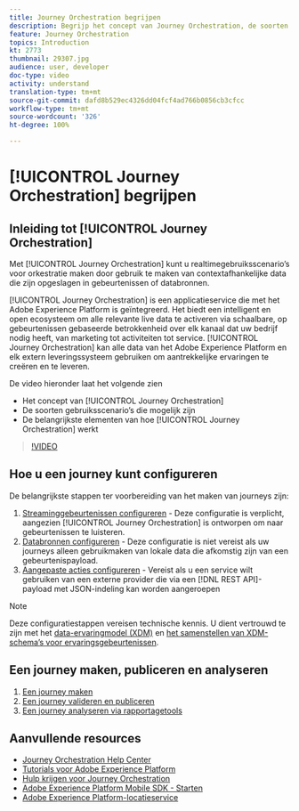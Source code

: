 ```yaml
---
title: Journey Orchestration begrijpen
description: Begrijp het concept van Journey Orchestration, de soorten gebruiksscenario’s die mogelijk zijn en de belangrijkste elementen van hoe Journey Orchestration werkt.
feature: Journey Orchestration
topics: Introduction
kt: 2773
thumbnail: 29307.jpg
audience: user, developer
doc-type: video
activity: understand
translation-type: tm+mt
source-git-commit: dafd8b529ec4326dd04fcf4ad766b0856cb3cfcc
workflow-type: tm+mt
source-wordcount: '326'
ht-degree: 100%

---
```



# [!UICONTROL Journey Orchestration] begrijpen

## Inleiding tot [!UICONTROL Journey Orchestration]

Met [!UICONTROL Journey Orchestration] kunt u realtimegebruiksscenario’s voor orkestratie maken door gebruik te maken van contextafhankelijke data die zijn opgeslagen in gebeurtenissen of databronnen.

[!UICONTROL Journey Orchestration] is een applicatieservice die met het Adobe Experience Platform is geïntegreerd. Het biedt een intelligent en open ecosysteem om alle relevante live data te activeren via schaalbare, op gebeurtenissen gebaseerde betrokkenheid over elk kanaal dat uw bedrijf nodig heeft, van marketing tot activiteiten tot service. [!UICONTROL Journey Orchestration] kan alle data van het Adobe Experience Platform en elk extern leveringssysteem gebruiken om aantrekkelijke ervaringen te creëren en te leveren.

De video hieronder laat het volgende zien

* Het concept van [!UICONTROL Journey Orchestration]
* De soorten gebruiksscenario’s die mogelijk zijn
* De belangrijkste elementen van hoe [!UICONTROL Journey Orchestration] werkt

>[!VIDEO](https://video.tv.adobe.com/v/29307?quality=12)

## Hoe u een journey kunt configureren

De belangrijkste stappen ter voorbereiding van het maken van journeys zijn:

1. [Streaminggebeurtenissen configureren](/help/configuring-journey-orchestration/configure-streaming-events.md) - Deze configuratie is verplicht, aangezien [!UICONTROL Journey Orchestration] is ontworpen om naar gebeurtenissen te luisteren.
1. [Databronnen configureren](/help/configuring-journey-orchestration/configure-data-sources.md) - Deze configuratie is niet vereist als uw journeys alleen gebruikmaken van lokale data die afkomstig zijn van een gebeurtenispayload.
1. [Aangepaste acties configureren](/help/configuring-journey-orchestration/configure-actions.md) - Vereist als u een service wilt gebruiken van een externe provider die via een [!DNL REST API]-payload met JSON-indeling kan worden aangeroepen

>[!NOTE]
>
>Deze configuratiestappen vereisen technische kennis. U dient vertrouwd te zijn met het [data-ervaringmodel (XDM)](https://docs.adobe.com/content/help/en/platform-learn/tutorials/schemas/understanding-the-xdm-system-and-experience-data-model.html) en [het samenstellen van XDM-schema’s voor ervaringsgebeurtenissen](https://docs.adobe.com/content/help/en/platform-learn/tutorials/schemas/create-your-first-schema-with-out-of-the-box-components.html).

## Een journey maken, publiceren en analyseren

1. [Een journey maken](/help/create-a-journey.md)
1. [Een journey valideren en publiceren](/help/validate-and-publish-a-journey.md)
1. [Een journey analyseren via rapportagetools](/help/analyze-a-journey-via-reporting-tools.md)

## Aanvullende resources

* [Journey Orchestration Help Center](https://docs.adobe.com/content/help/nl-NL/journeys/using/journey-orchestration-home.html)
* [Tutorials voor Adobe Experience Platform](https://docs.adobe.com/content/help/en/platform-learn/tutorials/overview.html)
* [Hulp krijgen voor Journey Orchestration](/help/understanding-journey-orchestration.md)
* [Adobe Experience Platform Mobile SDK - Starten](https://docs.adobe.com/content/help/en/core-services-learn/tutorials/launch-mobile/understanding-the-mobile-sdks.html)
* [Adobe Experience Platform-locatieservice](https://docs.adobe.com/content/help/nl-NL/places/using/home.html)
